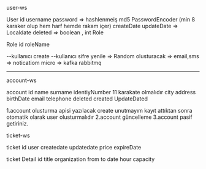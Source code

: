 


user-ws

User
id
username
password => hashlenmeiş md5 PasswordEncoder (min 8 karaker olup hem harf hemde rakam içer)
createDate
updateDate => Localdate
deleted => boolean , int
Role

Role
id
roleName

--kullanıcı create
--kullanıcı sifre yenile => Random olusturacak => email,sms => noticatiom micro => kafka rabbitmq

-------------------------------------------------

account-ws

account
id
name
surname
identiyNumber  11 karakate olmalıdır
city
address
birthDate
email
telephone
deleted
created
UpdateDated

1.account olusturma apisi yazılacak create unutmayım kayıt attıktan sonra otomatik olarak user olusturmalıdır
2.account güncelleme
3.account pasif getiriniz.


ticket-ws


ticket
id
user
createdate
updatedate
price
expireDate

ticket Detail
id
title
organization
from
to
date
hour
capacity